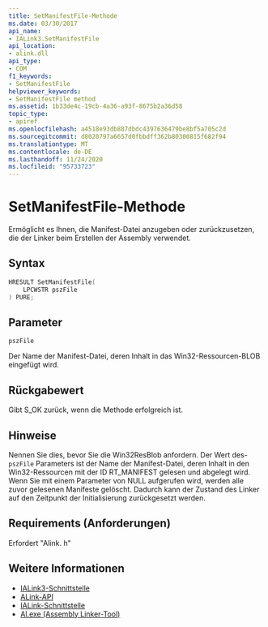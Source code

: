 ```yaml
---
title: SetManifestFile-Methode
ms.date: 03/30/2017
api_name:
- IALink3.SetManifestFile
api_location:
- alink.dll
api_type:
- COM
f1_keywords:
- SetManifestFile
helpviewer_keywords:
- SetManifestFile method
ms.assetid: 1b33de4c-19cb-4a36-a93f-8675b2a36d58
topic_type:
- apiref
ms.openlocfilehash: a4518e93db887dbdc4397636479be8bf5a705c2d
ms.sourcegitcommit: d8020797a6657d0fbbdff362b80300815f682f94
ms.translationtype: MT
ms.contentlocale: de-DE
ms.lasthandoff: 11/24/2020
ms.locfileid: "95733723"
---
```

# <a name="setmanifestfile-method"></a>SetManifestFile-Methode

Ermöglicht es Ihnen, die Manifest-Datei anzugeben oder zurückzusetzen, die der Linker beim Erstellen der Assembly verwendet.  
  
## <a name="syntax"></a>Syntax  
  
```cpp  
HRESULT SetManifestFile(  
    LPCWSTR pszFile  
) PURE;  
```  
  
## <a name="parameters"></a>Parameter  

 `pszFile`  
  
 Der Name der Manifest-Datei, deren Inhalt in das Win32-Ressourcen-BLOB eingefügt wird.  
  
## <a name="return-value"></a>Rückgabewert  

 Gibt S_OK zurück, wenn die Methode erfolgreich ist.  
  
## <a name="remarks"></a>Hinweise  

 Nennen Sie dies, bevor Sie die Win32ResBlob anfordern. Der Wert des- `pszFile` Parameters ist der Name der Manifest-Datei, deren Inhalt in den Win32-Ressourcen mit der ID RT_MANIFEST gelesen und abgelegt wird. Wenn Sie mit einem Parameter von NULL aufgerufen wird, werden alle zuvor gelesenen Manifeste gelöscht. Dadurch kann der Zustand des Linker auf den Zeitpunkt der Initialisierung zurückgesetzt werden.  
  
## <a name="requirements"></a>Requirements (Anforderungen)  

 Erfordert "Alink. h"  
  
## <a name="see-also"></a>Weitere Informationen

- [IALink3-Schnittstelle](ialink3-interface.md)
- [ALink-API](index.md)
- [IALink-Schnittstelle](ialink-interface.md)
- [Al.exe (Assembly Linker-Tool)](../../tools/al-exe-assembly-linker.md)
